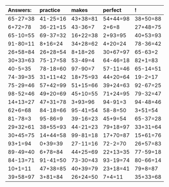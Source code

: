 | Answers: | practice | makes | perfect | ! |
| :--- | :--- | :--- | :--- | :--- |
| 65-27=38 | 41-25=16 | 43+38=81 | 54+44=98 | 38+50=88 | 
| 6+72=78 | 36-21=15 | 43-36=7 | 2+6=8 | 27+48=75 | 
| 65-10=55 | 69-37=32 | 16+22=38 | 2+93=95 | 40+53=93 | 
| 91-80=11 | 8+16=24 | 34+28=62 | 4+20=24 | 78-36=42 | 
| 26+58=84 | 26+28=54 | 8+18=26 | 30+67=97 | 65-63=2 | 
| 30+33=63 | 75-17=58 | 53-49=4 | 64-46=18 | 82+1=83 | 
| 40-5=35 | 78-18=60 | 97-90=7 | 57-11=46 | 65-14=51 | 
| 74-39=35 | 31+11=42 | 18+75=93 | 44+20=64 | 19-2=17 | 
| 75-29=46 | 57+42=99 | 51+15=66 | 39+24=63 | 92-67=25 | 
| 98-52=46 | 49+20=69 | 45+10=55 | 71+24=95 | 79-32=47 | 
| 14+13=27 | 47+31=78 | 3+93=96 | 94-91=3 | 94-48=46 | 
| 62+6=68 | 84-18=66 | 95-41=54 | 58-8=50 | 3+51=54 | 
| 81-78=3 | 95-86=9 | 39-16=23 | 45+9=54 | 65-37=28 | 
| 29+32=61 | 38+55=93 | 44-21=23 | 79+18=97 | 33+31=64 | 
| 30+45=75 | 14+44=58 | 99-81=18 | 17+70=87 | 15+61=76 | 
| 93+1=94 | 0+39=39 | 27-11=16 | 72-2=70 | 26+57=83 | 
| 89-49=40 | 6+78=84 | 44+25=69 | 22+13=35 | 77-59=18 | 
| 84-13=71 | 91-41=50 | 73-30=43 | 93-19=74 | 80-66=14 | 
| 10+1=11 | 47+38=85 | 40+39=79 | 23+18=41 | 79+8=87 | 
| 39+58=97 | 3+81=84 | 26+24=50 | 7+4=11 | 35+33=68 | 
